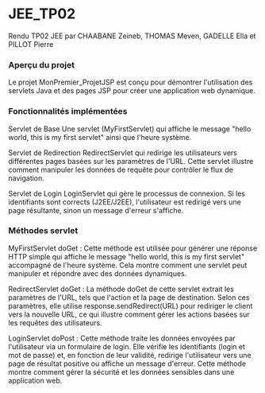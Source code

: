 # JEE_TP02
Rendu TP02 JEE par CHAABANE Zeineb, THOMAS Meven, GADELLE Ella et PILLOT Pierre

### Aperçu du projet

Le projet MonPremier_ProjetJSP est conçu pour démontrer l'utilisation des servlets Java et des pages JSP pour créer une application web dynamique. 

### Fonctionnalités implémentées

Servlet de Base
Une servlet (MyFirstServlet) qui affiche le message "hello world, this is my first servlet" ainsi que l'heure système.

Servlet de Redirection
RedirectServlet qui redirige les utilisateurs vers différentes pages basées sur les paramètres de l'URL. Cette servlet illustre comment manipuler les données de requête pour contrôler le flux de navigation.

Servlet de Login
LoginServlet qui gère le processus de connexion. Si les identifiants sont corrects (J2EE/J2EE), l'utilisateur est redirigé vers une page résultante, sinon un message d'erreur s'affiche.

### Méthodes servlet

MyFirstServlet
doGet : Cette méthode est utilisée pour générer une réponse HTTP simple qui affiche le message "hello world, this is my first servlet" accompagné de l'heure système. Cela montre comment une servlet peut manipuler et répondre avec des données dynamiques.

RedirectServlet
doGet : La méthode doGet de cette servlet extrait les paramètres de l'URL, tels que l'action et la page de destination. Selon ces paramètres, elle utilise response.sendRedirect(URL) pour rediriger le client vers la nouvelle URL, ce qui illustre comment gérer les actions basées sur les requêtes des utilisateurs.

LoginServlet
doPost : Cette méthode traite les données envoyées par l'utilisateur via un formulaire de login. Elle vérifie les identifiants (login et mot de passe) et, en fonction de leur validité, redirige l'utilisateur vers une page de résultat positive ou affiche un message d'erreur. Cette méthode montre comment gérer la sécurité et les données sensibles dans une application web.
